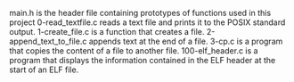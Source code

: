 main.h is the header file containing prototypes of functions used in this project
0-read_textfile.c reads a text file and prints it to the POSIX standard output.
1-create_file.c is a function that creates a file.
2-append_text_to_file.c appends text at the end of a file.
3-cp.c is a program that copies the content of a file to another file.
100-elf_header.c is a program that displays the information contained in the ELF header at the start of an ELF file.
